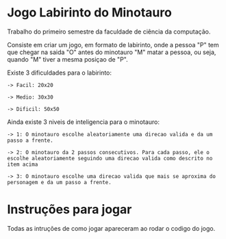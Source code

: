 # Jogo Labirinto do Minotauro

Trabalho do primeiro semestre da faculdade de ciência da computação.

Consiste em criar um jogo, em formato de labirinto, onde a pessoa "P" tem que chegar na saida "O"
antes do minotauro "M" matar a pessoa, ou seja, quando "M" tiver a mesma posiçao de "P".

Existe 3 dificuldades para o labirinto:

    -> Facil: 20x20

    -> Medio: 30x30

    -> Dificil: 50x50

Ainda existe 3 niveis de inteligencia para o minotauro:

    -> 1: O minotauro escolhe aleatoriamente uma direcao valida e da um passo a frente.

    -> 2: O minotauro da 2 passos consecutivos. Para cada passo, ele o escolhe aleatoriamente seguindo uma direcao valida como descrito no item acima
    
    -> 3: O minotauro escolhe uma direcao valida que mais se aproxima do personagem e da um passo a frente.


# Instruções para jogar

Todas as intruções de como jogar apareceram ao rodar o codigo do jogo.
